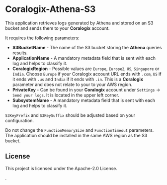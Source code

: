# Coralogix-Athena-S3

This application retrieves logs generated by Athena and stored on an S3 bucket and sends them to your **Coralogix** account.

It requires the following parameters:
* **S3BucketName** - The name of the S3 bucket storing the **Athena** queries results.
* **ApplicationName** - A mandatory metadata field that is sent with each log and helps to classify it.
* **CoralogixRegion** - Possible values are `Europe`, `Europe2`, `US`, `Singapore` or `India`. Choose `Europe` if your Coralogix account URL ends with `.com`, `US` if it ends with `.us` and `India` if it ends with `.in`. This is a **Coralogix** parameter and does not relate to your to your AWS region.
* **PrivateKey** - Can be found in your **Coralogix** account under `Settings` -> `Send your logs`. It is located in the upper left corner.
* **SubsystemName** - A mandatory metadata field that is sent with each log and helps to classify it.

`S3KeyPrefix` and `S3KeySuffix` should be adjusted based on your configuration.

Do not change the `FunctionMemorySize` and `FunctionTimeout` parameters. The application should be installed in the same AWS region as the S3 bucket.

## License

This project is licensed under the Apache-2.0 License.

.

